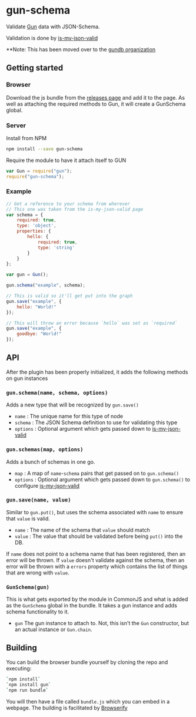 # gun-schema
Validate [Gun](http://gun.js.org/) data with JSON-Schema.

Validation is done by [is-my-json-valid](https://github.com/mafintosh/is-my-json-valid)

**Note: This has been moved over to the [gundb organization](https://github.com/gundb/gun-schema)

## Getting started
### Browser
Download the js bundle from the [releases page](https://github.com/RangerMauve/gun-schema/releases) and add it to the page. As well as attaching the required methods to Gun, it will create a GunSchema global.

### Server
Install from NPM

```bash
npm install --save gun-schema
```

Require the module to have it attach itself to GUN

```JavaScript
var Gun = require("gun");
require("gun-schema");
```

### Example

```JavaScript
// Get a reference to your schema from wherever
// This one was taken from the is-my-json-valid page
var schema = {
    required: true,
    type: 'object',
    properties: {
        hello: {
            required: true,
            type: 'string'
        }
    }
};

var gun = Gun();

gun.schema("example", schema);

// This is valid so it'll get put into the graph
gun.save("example", {
    hello: "World!"
});

// This will throw an error because `hello` was set as `required`
gun.save("example", {
    goodbye: "World!"
});
```

## API
After the plugin has been properly initialized, it adds the following methods on gun instances

### `gun.schema(name, schema, options)`
Adds a new type that will be recognized by `gun.save()`
- `name` : The unique name for this type of node
- `schema` : The JSON Schema definition to use for validating this type
- `options` : Optional argument which gets passed down to [is-my-json-valid](https://github.com/mafintosh/is-my-json-valid)

### `gun.schemas(map, options)`
Adds a bunch of schemas in one go.
- `map` : A map of `name`-`schema` pairs that get passed on to `gun.schema()`
- `options` : Optional argument which gets passed down to `gun.schema()` to configure [is-my-json-valid](https://github.com/mafintosh/is-my-json-valid)

### `gun.save(name, value)`
Similar to `gun.put()`, but uses the schema associated with `name` to ensure that `value` is valid.
- `name` : The name of the schema that `value` should match
- `value` : The value that should be validated before being `put()` into the DB.

If `name` does not point to a schema name that has been registered, then an error will be thrown. If `value` doesn't validate against the schema, then an error will be thrown with a `errors` property which contains the list of things that are wrong with `value`.

### `GunSchema(gun)`
This is what gets exported by the module in CommonJS and what is added as the `GunSchema` global in the bundle. It takes a gun instance and adds schema functionality to it.
- `gun` The gun instance to attach to. Not, this isn't the `Gun` constructor, but an actual instance or `Gun.chain`.

## Building
You can build the browser bundle yourself by cloning the repo and executing:

```bash
`npm install`
`npm install gun`
`npm run bundle`
```

You will then have a file called `bundle.js` which you can embed in a webpage. The building is facilitated by [Browserify](http://browserify.org/)
